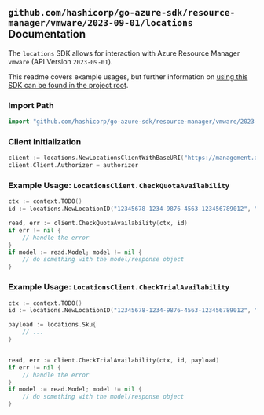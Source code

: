 
## `github.com/hashicorp/go-azure-sdk/resource-manager/vmware/2023-09-01/locations` Documentation

The `locations` SDK allows for interaction with Azure Resource Manager `vmware` (API Version `2023-09-01`).

This readme covers example usages, but further information on [using this SDK can be found in the project root](https://github.com/hashicorp/go-azure-sdk/tree/main/docs).

### Import Path

```go
import "github.com/hashicorp/go-azure-sdk/resource-manager/vmware/2023-09-01/locations"
```


### Client Initialization

```go
client := locations.NewLocationsClientWithBaseURI("https://management.azure.com")
client.Client.Authorizer = authorizer
```


### Example Usage: `LocationsClient.CheckQuotaAvailability`

```go
ctx := context.TODO()
id := locations.NewLocationID("12345678-1234-9876-4563-123456789012", "location")

read, err := client.CheckQuotaAvailability(ctx, id)
if err != nil {
	// handle the error
}
if model := read.Model; model != nil {
	// do something with the model/response object
}
```


### Example Usage: `LocationsClient.CheckTrialAvailability`

```go
ctx := context.TODO()
id := locations.NewLocationID("12345678-1234-9876-4563-123456789012", "location")

payload := locations.Sku{
	// ...
}


read, err := client.CheckTrialAvailability(ctx, id, payload)
if err != nil {
	// handle the error
}
if model := read.Model; model != nil {
	// do something with the model/response object
}
```
